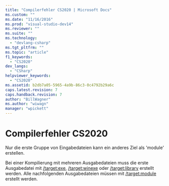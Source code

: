 ```yaml
---
title: "Compilerfehler CS2020 | Microsoft Docs"
ms.custom: ""
ms.date: "11/16/2016"
ms.prod: "visual-studio-dev14"
ms.reviewer: ""
ms.suite: ""
ms.technology: 
  - "devlang-csharp"
ms.tgt_pltfrm: ""
ms.topic: "article"
f1_keywords: 
  - "CS2020"
dev_langs: 
  - "CSharp"
helpviewer_keywords: 
  - "CS2020"
ms.assetid: b2db7a05-5965-4a9b-86c3-0c4792b29a6c
caps.latest.revision: 7
caps.handback.revision: 7
author: "BillWagner"
ms.author: "wiwagn"
manager: "wpickett"
---
```

# Compilerfehler CS2020
Nur die erste Gruppe von Eingabedateien kann ein anderes Ziel als 'module' erstellen.  
  
 Bei einer Kompilierung mit mehreren Ausgabedateien muss die erste Ausgabedatei mit [\/target:exe](../../csharp/language-reference/compiler-options/target-exe-compiler-option.md), [\/target:winexe](../../csharp/language-reference/compiler-options/target-winexe-compiler-option.md) oder [\/target:library](../../csharp/language-reference/compiler-options/target-library-compiler-option.md) erstellt werden. Alle nachfolgenden Ausgabedateien müssen mit [\/target:module](../../csharp/language-reference/compiler-options/target-module-compiler-option.md) erstellt werden.